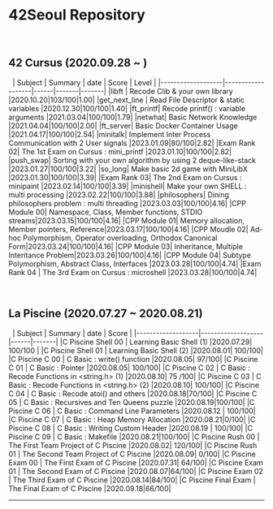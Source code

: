 # 42Seoul Repository  
  
&nbsp;  

## 42 Cursus (2020.09.28 ~ )  
&nbsp;
| Subject         | Summary             | date | Score | Level |
|-------------------|-------------------|------|-------|-------|
|libft | Recode Clib & your own library  |2020.10.20|103/100|1.00|
|get_next_line | Read File Descriptor & static variables  |2020.12.30|100/100|1.40|
|ft_printf| Recode printf() : variable arguments |2021.03.04|100/100|1.79|
|netwhat| Basic Network Knowledge |2021.04.04|100/100|2.00|
|ft_server| Basic Docker Container Usage |2021.04.17|100/100|2.54|
|minitalk| Implement Inter Process Communication with 2 User signals |2023.01.09|80/100|2.82|
|Exam Rank 02| The 1st Exam on Cursus : mini_printf  |2023.01.10|100/100|2.82|
|push_swap| Sorting with your own algorithm by using 2 deque-like-stack |2023.01.27|100/100|3.22|
|so_long| Make basic 2d game with MiniLibX |2023.01.30|100/100|3.39|
|Exam Rank 03| The 2nd Exam on Cursus : minipaint |2023.02.14|100/100|3.39|
|minishell| Make your own SHELL : multi processing |2023.02.22|100/100|3.88|
|philosophers| Dining philosophers problem : multi threading |2023.03.03|100/100|4.16|
|CPP Module 00| Namespace, Class, Member functions, STDIO streams|2023.03.15|100/100|4.16|
|CPP Module 01| Memory allocation, Member pointers, Reference|2023.03.17|100/100|4.16|
|CPP Moudle 02| Ad-hoc Polymorphism, Operator overloading, Orthodox Canonical Form|2023.03.24|100/100|4.16|
|CPP Module 03| Inheritance, Multiple Interitance Problem|2023.03.26|100/100|4.16|
|CPP Module 04| Subtype Polymorphism, Abstract Class, Interfaces |2023.03.28|100/100|4.74|
|Exam Rank 04 | The 3rd Exam on Cursus : microshell |2023.03.28|100/100|4.74|

&nbsp;
&nbsp;

## La Piscine (2020.07.27 ~ 2020.08.21)  
&nbsp;
| Subject         | Summary             | date | Score | 
|-------------------|-------------------|------|-------| 
|C Piscine Shell 00 | Learning Basic Shell (1)  |2020.07.29|  100/100 |
|C Piscine Shell 01 | Learning Basic Shell (2)  |2020.08.01| 100/100|
|C Piscine C 00 | C Basic : write() function  |2020.08.05| 97/100|
|C Piscine C 01 | C Basic : Pointer           |2020.08.05| 100/100|
|C Piscine C 02 | C Basic : Recode Functions in <string.h> (1)  |2020.08.10| 75 /100|
|C Piscine C 03 | C Basic : Recode Functions in <string.h> (2)  |2020.08.10| 100/100|
|C Piscine C 04 | C Basic : Recode atoi() and others     |2020.08.18|70/100|
|C Piscine C 05 | C Basic : Recursives and Ten Queens puzzle  |2020.08.19|100/100|
|C Piscine C 06 | C Basic : Command Line Parameters |2020.08.12 | 100/100|
|C Piscine C 07 | C Basic : Heap Memory Allocation   |2020.08.21|0/100|
|C Piscine C 08 | C Basic : Writing Custom Header |2020.08.19 | 100/100|
|C Piscine C 09 | C Basic : Makefile                        |2020.08.21|100/100|
|C Piscine Rush 00 | The First Team Project of C Piscine    |2020.08.02| 120/100|
|C Piscine Rush 01 | The Second Team Project of C Piscine    |2020.08.09| 0/100|
|C Piscine Exam 00 | The First Exam of C Piscine                |2020.07.31| 64/100|
|C Piscine Exam 01 | The Second Exam of C Piscine                |2020.08.07|64/100|
|C Piscine Exam 02 | The Third Exam of C Piscine                |2020.08.14|84/100|
|C Piscine Final Exam | The Final Exam of C Piscine                |2020.09.18|66/100|
*********************************************************************************
&nbsp;





